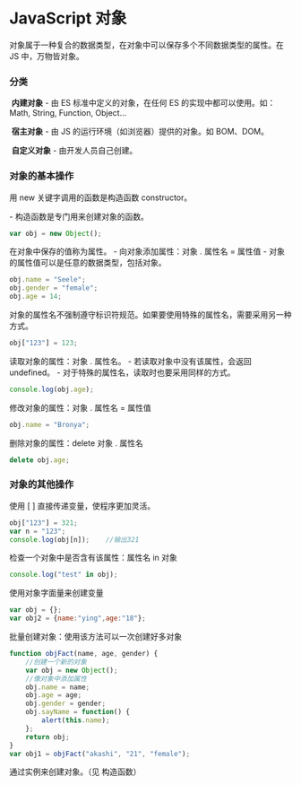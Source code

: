 # JavaScript 对象

对象属于一种复合的数据类型，在对象中可以保存多个不同数据类型的属性。在 JS 中，万物皆对象。

### 分类

​	**内建对象**
 \- 由 ES 标准中定义的对象，在任何 ES 的实现中都可以使用。如：Math, String, Function, Object...

​	**宿主对象**
 \- 由 JS 的运行环境（如浏览器）提供的对象。如 BOM、DOM。

​	**自定义对象**
 \- 由开发人员自己创建。



### 对象的基本操作

用 new 关键字调用的函数是构造函数 constructor。

 \- 构造函数是专门用来创建对象的函数。

```javascript
var obj = new Object();
```

在对象中保存的值称为属性。
 \- 向对象添加属性：对象 . 属性名 = 属性值
 \- 对象的属性值可以是任意的数据类型，包括对象。

```javascript
obj.name = "Seele";
obj.gender = "female";
obj.age = 14;
```

对象的属性名不强制遵守标识符规范。如果要使用特殊的属性名，需要采用另一种方式。

```javascript
obj["123"] = 123;
```

读取对象的属性：对象 . 属性名。
 \- 若读取对象中没有该属性，会返回 undefined。
 \- 对于特殊的属性名，读取时也要采用同样的方式。

```javascript
console.log(obj.age);
```

修改对象的属性：对象 . 属性名 = 属性值

```javascript
obj.name = "Bronya";
```

删除对象的属性：delete 对象 . 属性名

```javascript
delete obj.age;
```



### 对象的其他操作

使用 [ ] 直接传递变量，使程序更加灵活。

```javascript
obj["123"] = 321;
var n = "123";
console.log(obj[n]);    //输出321
```

检查一个对象中是否含有该属性：属性名 in 对象

```javascript
console.log("test" in obj);
```

使用对象字面量来创建变量

```javascript
var obj = {};
var obj2 = {name:"ying",age:"18"};
```

批量创建对象：使用该方法可以一次创建好多对象

```javascript
function objFact(name, age, gender) {
    //创建一个新的对象
    var obj = new Object();
    //像对象中添加属性
    obj.name = name;
    obj.age = age;
    obj.gender = gender;
    obj.sayName = function() {
        alert(this.name);
    };
    return obj;
}
var obj1 = objFact("akashi", "21", "female");
```

通过实例来创建对象。（见 构造函数）

